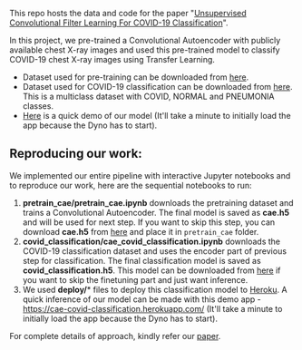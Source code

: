 
This repo hosts the data and code for the paper "[Unsupervised Convolutional Filter Learning For COVID-19 Classification](https://doi.org/10.18280/ria.350509)".

In this project, we pre-trained a Convolutional Autoencoder with publicly available chest X-ray images and used this pre-trained model to classify COVID-19 chest X-ray images using Transfer Learning. 

- Dataset used for pre-training can be downloaded from [here](https://storage.googleapis.com/cae_covid_classification/pretrain.zip).
- Dataset used for COVID-19 classification can be downloaded from [here](https://storage.googleapis.com/cae_covid_classification/covid_normal_pneumonia.zip). This is a multiclass dataset with COVID, NORMAL and PNEUMONIA classes.
- [Here](https://cae-covid-classification.herokuapp.com/) is a quick demo of our model (It'll take a minute to initially load the app because the Dyno has to start).
## Reproducing our work:

We implemented our entire pipeline with interactive Jupyter notebooks and to reproduce our work, here are the sequential notebooks to run:

1. **pretrain_cae/pretrain_cae.ipynb** downloads the pretraining dataset and trains a Convolutional Autoencoder. The final model is saved as **cae.h5** and will be used for next step. If you want to skip this step, you can download **cae.h5** from [here](https://storage.googleapis.com/cae_covid_classification/cae.h5) and place it in `pretrain_cae` folder.
2. **covid_classification/cae_covid_classification.ipynb** downloads the COVID-19 classification dataset and uses the encoder part of previous step for classification. The final classification model is saved as **covid_classification.h5**. This model can be downloaded from [here](https://storage.googleapis.com/cae_covid_classification/covid_classification.h5) if you want to skip the finetuning part and just want inference.
3. We used **deploy/*** files to deploy this classification model to [Heroku](https://www.heroku.com/). A quick inference of our model can be made with this demo app - https://cae-covid-classification.herokuapp.com/ (It'll take a minute to initially load the app because the Dyno has to start).


For complete details of approach, kindly refer our [paper](https://doi.org/10.18280/ria.350509).

